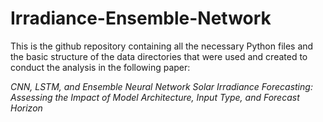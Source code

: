 # Irradiance-Ensemble-Network

This is the github repository containing all the necessary Python files and the basic structure of the data directories that were used and created to conduct the analysis in the following paper: 

*CNN, LSTM, and Ensemble Neural Network  Solar Irradiance Forecasting: Assessing the Impact  of Model Architecture, Input Type,  and Forecast Horizon*
